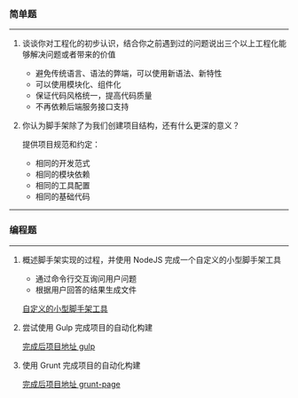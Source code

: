 ### 简单题

---

1. 谈谈你对工程化的初步认识，结合你之前遇到过的问题说出三个以上工程化能够解决问题或者带来的价值

   - 避免传统语言、语法的弊端，可以使用新语法、新特性
   - 可以使用模块化、组件化
   - 保证代码风格统一，提高代码质量
   - 不再依赖后端服务接口支持

2. 你认为脚手架除了为我们创建项目结构，还有什么更深的意义？

   提供项目规范和约定：

   - 相同的开发范式
   - 相同的模块依赖
   - 相同的工具配置
   - 相同的基础代码

---

### 编程题

---

1. 概述脚手架实现的过程，并使用 NodeJS 完成一个自定义的小型脚手架工具

   - 通过命令行交互询问用户问题
   - 根据用户回答的结果生成文件

   [自定义的小型脚手架工具](https://github.com/cinyearchan/personal-simple-node-cli)

2. 尝试使用 Gulp 完成项目的自动化构建

   [完成后项目地址 gulp](https://github.com/cinyearchan/fed-e-task-02-01/tree/master/code/gulp)

3. 使用 Grunt 完成项目的自动化构建

   [完成后项目地址 grunt-page](https://github.com/cinyearchan/fed-e-task-02-01/tree/master/code/grunt)

